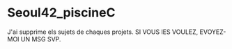 # Seoul42_piscineC
J'ai supprime els sujets de chaques projets.
SI VOUS lES VOULEZ, EVOYEZ-MOI UN MSG SVP.
